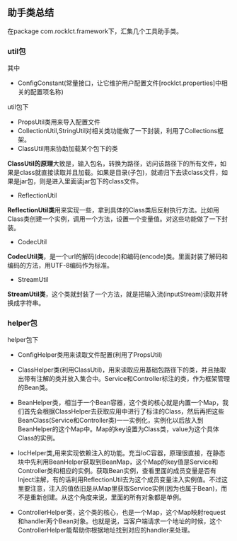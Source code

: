 ## 助手类总结
在package com.rocklct.framework下，汇集几个工具助手类。


### util包
其中

 - ConfigConstant(常量接口，让它维护用户配置文件\[rocklct.properties\]中相关的配置项名称)


util包下
 - PropsUtil类用来导入配置文件
 - CollectionUtil,StringUtil对相关类功能做了一下封装，利用了Collections框架。
 - ClassUtil用来协助加载某个包下的类

 **ClassUtil的原理**大致是，输入包名，转换为路径，访问该路径下的所有文件，如果是class就直接读取并且加载。如果是目录(子包)，就递归下去读class文件，如果是jar包，则是进入里面读jar包下的class文件。

 - ReflectionUtil

 **ReflectionUtil类**用来实现一些，拿到具体的Class类后反射执行方法。比如用Class类创建一个实例，调用一个方法，设置一个变量值。对这些功能做了一下封装。

  -  CodecUtil

**CodecUtil类**，是一个url的解码(decode)和编码(encode)类。里面封装了解码和编码的方法，用UTF-8编码作为标准。

-  StreamUtil

**StreamUtil类**，这个类就封装了一个方法，就是把输入流(inputStream)读取并转换成字符串。

### helper包


helper包下
 - ConfigHelper类用来读取文件配置(利用了PropsUtil)

 - ClassHelper类(利用ClassUtil)，用来读取应用基础包路径下的类，并且抽取出带有注解的类并放入集合中。Service和Controller标注的类，作为框架管理的Bean类。

 - BeanHelper类，相当于一个Bean容器，这个类的核心就是内置一个Map，我们首先会根据ClassHelper去获取应用中进行了标注的Class，然后再把这些BeanClass(Service和Controller类)一一实例化，实例化以后放入到BeanHelper的这个Map中。Map的key设置为Class类，value为这个具体Class的实例。

 - IocHelper类,用来实现依赖注入的功能。充当IoC容器，原理很直接，在静态块中先利用BeanHelper获取到BeanMap，这个Map的key值是Service和Controller类和相应的实例。获取Bean实例，查看里面的成员变量是否有Inject注解，有的话利用ReflectionUtil去为这个成员变量注入实例值。不过这里要注意，注入的值依旧是从Map里获取Service实例(因为也属于Bean)，而不是重新创建。从这个角度来说，里面的所有对象都是单例。

 - ControllerHelper类，这个类的核心，也是一个Map，这个Map映射request和handler两个Bean对象。也就是说，当客户端请求一个地址的时候，这个ControllerHelper能帮助你根据地址找到对应的handler来处理。

